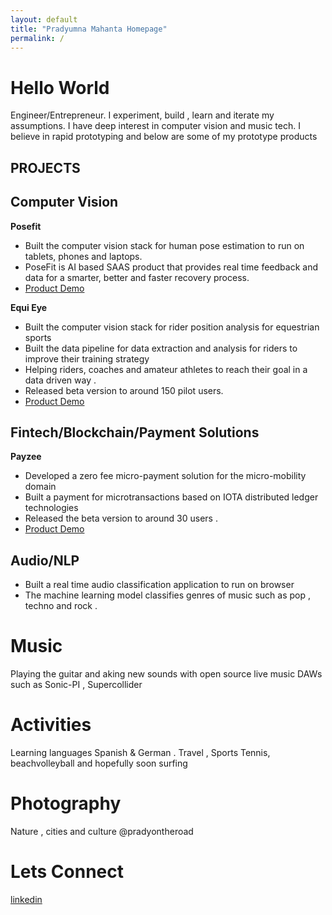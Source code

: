 ```yaml
---
layout: default
title: "Pradyumna Mahanta Homepage"
permalink: /
---
```

# Hello World 
Engineer/Entrepreneur. I experiment, build , learn and iterate my assumptions. I have deep interest in computer vision and music tech. I believe in rapid prototyping and below are some of my prototype products

## PROJECTS

## Computer Vision 
**Posefit**
 - Built the computer vision stack for human pose estimation to run on tablets, phones and laptops.
 - PoseFit is AI based SAAS product that provides real time feedback and data for a smarter, better and faster recovery process. 
 - [Product Demo](https://www.youtube.com/watch?v=NESL6rhN8Vg)
 
**Equi Eye**
 - Built the computer vision stack for rider position analysis for equestrian sports 
 - Built the data pipeline for data extraction and analysis for riders to improve their training strategy 
 - Helping riders, coaches and amateur athletes to reach their goal in a data driven way . 
 - Released beta version to around 150 pilot users. 
 - [Product Demo ](https://youtu.be/Aiu4LuMbUPc)
 
## Fintech/Blockchain/Payment Solutions 
**Payzee**
 - Developed a zero fee micro-payment solution for the micro-mobility domain 
 - Built a payment for microtransactions based on IOTA distributed ledger technologies 
 - Released the beta version to around 30 users . 
 - [Product Demo ](https://youtu.be/daJWRMCCjts)
 
## Audio/NLP 
 - Built a real time audio classification application to run on browser 
 - The machine learning model classifies genres of music such as pop , techno and rock . 

# Music

Playing the guitar and  aking new sounds with open source live music DAWs such as Sonic-PI , Supercollider 

# Activities

Learning languages Spanish & German . Travel , Sports Tennis, beachvolleyball and hopefully soon surfing

# Photography 

Nature , cities and culture @pradyontheroad

# Lets Connect
[linkedin](https://www.linkedin.com/in/pradyumna-mahanta-0ba09815/)
